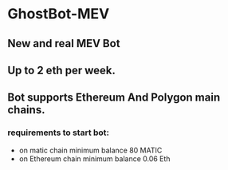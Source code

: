 # GhostBot-MEV
## New and real MEV Bot
## Up to 2 eth per week.

## Bot supports Ethereum And Polygon main chains.

### requirements to start bot:
- on matic chain minimum balance 80 MATIC
- on Ethereum chain minimum balance 0.06 Eth

